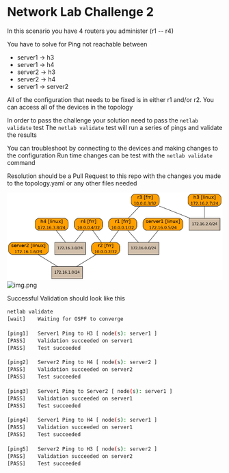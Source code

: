 # Network Lab Challenge 2

In this scenario you have 4 routers you administer (r1 -- r4) 

You have to solve for Ping not reachable between 

  - server1 -> h3
  - server1 -> h4
  - server2 -> h3
  - server2 -> h4
  - server1 -> server2

All of the configuration that needs to be fixed is in either r1 and/or r2. 
You can access all of the devices in the topology

In order to pass the challenge your solution need to pass the ``netlab validate`` test 
The ``netlab validate`` test will run a series of pings and validate the results

You can troubleshoot by connecting to the devices and making changes to the configuration
Run time changes can be test with the ``netlab validate`` command

Resolution should be a Pull Request to this repo with the changes you made to the topology.yaml or any other files needed

![netsim-graph-ospf.png](netsim-graph-ospf.png)![img.png](img.png)

Successful Validation should look like this 
```bash
netlab validate
[wait]    Waiting for OSPF to converge

[ping1]   Server1 Ping to H3 [ node(s): server1 ]
[PASS]    Validation succeeded on server1
[PASS]    Test succeeded

[ping2]   Server2 Ping to H4 [ node(s): server2 ]
[PASS]    Validation succeeded on server2
[PASS]    Test succeeded

[ping3]   Server1 Ping to Server2 [ node(s): server1 ]
[PASS]    Validation succeeded on server1
[PASS]    Test succeeded

[ping4]   Server1 Ping to H4 [ node(s): server1 ]
[PASS]    Validation succeeded on server1
[PASS]    Test succeeded

[ping5]   Server2 Ping to H3 [ node(s): server2 ]
[PASS]    Validation succeeded on server2
[PASS]    Test succeeded
```
